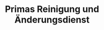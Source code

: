 ---
title: "Primas Reinigung und Änderungsdienst"
url: /hamburg/primas-reinigung-und-aenderungsdienst/
shop: Wäscherei
---
